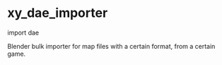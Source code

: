 # xy_dae_importer
import dae

Blender bulk importer for map files with a certain format, from a certain game.

